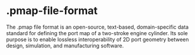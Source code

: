 # .pmap-file-format
The .pmap file format is an open-source, text-based, domain-specific data standard for defining the port map of a two-stroke engine cylinder. Its sole purpose is to enable lossless interoperability of 2D port geometry between design, simulation, and manufacturing software.
